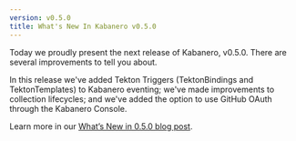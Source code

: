 ```yaml
---
version: v0.5.0
title: What's New In Kabanero v0.5.0
---
```


Today we proudly present the next release of Kabanero, v0.5.0.  There are several improvements to tell you about.

In this release we've added Tekton Triggers (TektonBindings and TektonTemplates) to Kabanero eventing; we've made improvements to collection lifecycles; and we've added the option to use GitHub OAuth through the Kabanero Console.

Learn more in our [What’s New in 0.5.0 blog post](/blog/2020/01/27/WhatsNew050.html).
